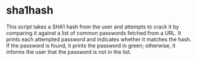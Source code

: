 # sha1hash
This script takes a SHA1 hash from the user and attempts to crack it by comparing it against a list of common passwords fetched from a URL. It prints each attempted password and indicates whether it matches the hash. If the password is found, it prints the password in green; otherwise, it informs the user that the password is not in the list.
